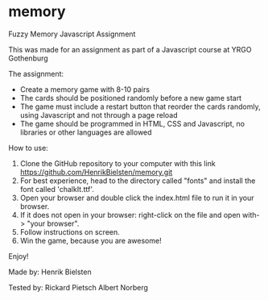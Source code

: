 # memory
Fuzzy Memory Javascript Assignment

This was made for an assignment as part of a Javascript course at YRGO Gothenburg

The assignment:

- Create a memory game with 8-10 pairs
- The cards should be positioned randomly before a new game start
- The game must include a restart button that reorder the cards randomly, using Javascript and not through a page reload
- The game should be programmed in HTML, CSS and Javascript, no libraries or other languages are allowed

How to use:

1. Clone the GitHub repository to your computer with this link https://github.com/HenrikBielsten/memory.git
2. For best experience, head to the directory called "fonts" and install the font called 'chalkIt.ttf'.
3. Open your browser and double click the index.html file to run it in your browser.
4. If it does not open in your browser: right-click on the file and open with-> "your browser".
5. Follow instructions on screen.
6. Win the game, because you are awesome!

Enjoy!

Made by:
Henrik Bielsten

Tested by:
Rickard Pietsch
Albert Norberg
